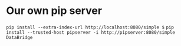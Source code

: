 # Our own pip server

`pip install --extra-index-url http://localhost:8080/simple $`
`pip install --trusted-host pipserver -i http://pipserver:8080/simple DataBridge`
